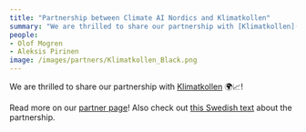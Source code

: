 ```yaml
---
title: "Partnership between Climate AI Nordics and Klimatkollen"
summary: "We are thrilled to share our partnership with [Klimatkollen](https://climateainordics.com/partners/) 🌍📈!"
people:
- Olof Mogren
- Aleksis Pirinen
image: /images/partners/Klimatkollen_Black.png
---
```


We are thrilled to share our partnership with [Klimatkollen](https://climateainordics.com/partners/) 🌍📈!

Read more on our [partner page](https://climateainordics.com/partners/)! Also check out [this Swedish text](https://www.mynewsdesk.com/se/klimatbyraan/pressreleases/klimatkollen-ny-partner-till-climate-ai-nordics-3368777) about the partnership.
